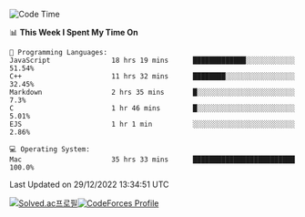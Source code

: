 
<!--START_SECTION:waka-->
![Code Time](http://img.shields.io/badge/Code%20Time-2%2C233%20hrs%2013%20mins-blue)

📊 **This Week I Spent My Time On** 

```text
💬 Programming Languages: 
JavaScript               18 hrs 19 mins      █████████████░░░░░░░░░░░░   51.54% 
C++                      11 hrs 32 mins      ████████░░░░░░░░░░░░░░░░░   32.45% 
Markdown                 2 hrs 35 mins       █░░░░░░░░░░░░░░░░░░░░░░░░   7.3% 
C                        1 hr 46 mins        █░░░░░░░░░░░░░░░░░░░░░░░░   5.01% 
EJS                      1 hr 1 min          ░░░░░░░░░░░░░░░░░░░░░░░░░   2.86%

💻 Operating System: 
Mac                      35 hrs 33 mins      █████████████████████████   100.0%

```


 Last Updated on 29/12/2022 13:34:51 UTC
<!--END_SECTION:waka-->
[![Solved.ac프로필](http://mazassumnida.wtf/api/generate_badge?boj=hckim96)](https://solved.ac/hckim96)[![CodeForces Profile](https://cf.leed.at?id=hckim96)](https://codeforces.com/profile/hckim96)
